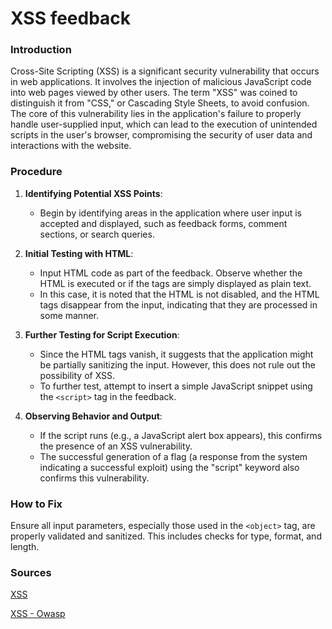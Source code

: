 # XSS feedback

### Introduction

Cross-Site Scripting (XSS) is a significant security vulnerability that occurs in web applications. It involves the injection of malicious JavaScript code into web pages viewed by other users. The term "XSS" was coined to distinguish it from "CSS," or Cascading Style Sheets, to avoid confusion. The core of this vulnerability lies in the application's failure to properly handle user-supplied input, which can lead to the execution of unintended scripts in the user's browser, compromising the security of user data and interactions with the website.

### Procedure

1. **Identifying Potential XSS Points**: 
   - Begin by identifying areas in the application where user input is accepted and displayed, such as feedback forms, comment sections, or search queries.

2. **Initial Testing with HTML**: 
   - Input HTML code as part of the feedback. Observe whether the HTML is executed or if the tags are simply displayed as plain text.
   - In this case, it is noted that the HTML is not disabled, and the HTML tags disappear from the input, indicating that they are processed in some manner.

3. **Further Testing for Script Execution**: 
   - Since the HTML tags vanish, it suggests that the application might be partially sanitizing the input. However, this does not rule out the possibility of XSS.
   - To further test, attempt to insert a simple JavaScript snippet using the `<script>` tag in the feedback.

4. **Observing Behavior and Output**:
   - If the script runs (e.g., a JavaScript alert box appears), this confirms the presence of an XSS vulnerability.
   - The successful generation of a flag (a response from the system indicating a successful exploit) using the "script" keyword also confirms this vulnerability.

### How to Fix

Ensure all input parameters, especially those used in the `<object>` tag, are properly validated and sanitized. This includes checks for type, format, and length.

### Sources

[XSS](https://www.acunetix.com/websitesecurity/cross-site-scripting/)

[XSS - Owasp](https://cheatsheetseries.owasp.org/cheatsheets/Cross_Site_Scripting_Prevention_Cheat_Sheet.html)
